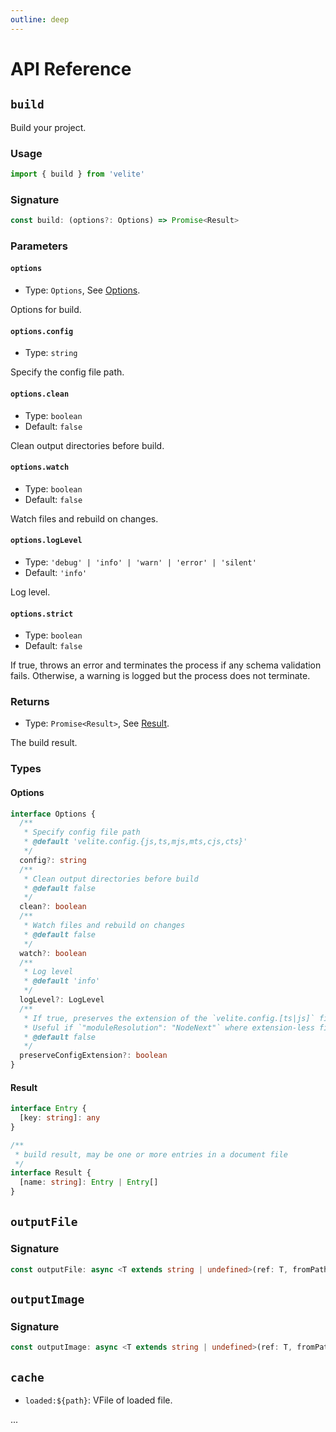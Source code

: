 ```yaml
---
outline: deep
---
```


# API Reference

## `build`

Build your project.

### Usage

```ts
import { build } from 'velite'
```

### Signature

```ts
const build: (options?: Options) => Promise<Result>
```

### Parameters

#### `options`

- Type: `Options`, See [Options](#options).

Options for build.

#### `options.config`

- Type: `string`

Specify the config file path.

#### `options.clean`

- Type: `boolean`
- Default: `false`

Clean output directories before build.

#### `options.watch`

- Type: `boolean`
- Default: `false`

Watch files and rebuild on changes.

<!-- #### `options.production`

- Type: `boolean`
- Default: `false`

Whether to build in production mode. -->

#### `options.logLevel`

- Type: `'debug' | 'info' | 'warn' | 'error' | 'silent'`
- Default: `'info'`

Log level.

#### `options.strict`

- Type: `boolean`
- Default: `false`

If true, throws an error and terminates the process if any schema validation fails. Otherwise, a warning is logged but the process does not terminate.

### Returns

- Type: `Promise<Result>`, See [Result](#result).

The build result.

### Types

#### Options

```ts
interface Options {
  /**
   * Specify config file path
   * @default 'velite.config.{js,ts,mjs,mts,cjs,cts}'
   */
  config?: string
  /**
   * Clean output directories before build
   * @default false
   */
  clean?: boolean
  /**
   * Watch files and rebuild on changes
   * @default false
   */
  watch?: boolean
  /**
   * Log level
   * @default 'info'
   */
  logLevel?: LogLevel
  /**
   * If true, preserves the extension of the `velite.config.[ts|js]` file in the output `index.d.ts` file.
   * Useful if `"moduleResolution": "NodeNext"` where extension-less files aren't supported.
   * @default false
   */
  preserveConfigExtension?: boolean
}
```

#### Result

```ts
interface Entry {
  [key: string]: any
}

/**
 * build result, may be one or more entries in a document file
 */
interface Result {
  [name: string]: Entry | Entry[]
}
```

## `outputFile`

### Signature

```ts
const outputFile: async <T extends string | undefined>(ref: T, fromPath: string) => Promise<T>
```

## `outputImage`

### Signature

```ts
const outputImage: async <T extends string | undefined>(ref: T, fromPath: string) => Promise<Image | T>
```

## `cache`

- `loaded:${path}`: VFile of loaded file.

...
